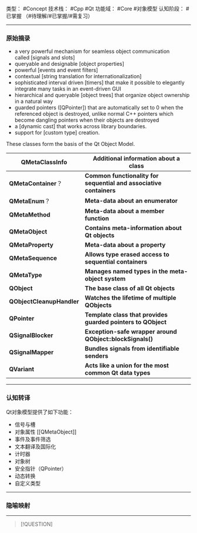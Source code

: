 类型： #Concept
技术栈： #Cpp #Qt 
功能域： #Core #对象模型
认知阶段： #已掌握 （#待理解/#已掌握/#需复习）

---
### 原始摘录
- a very powerful mechanism for seamless object communication called [signals and slots]
- queryable and designable [object properties]
- powerful [events and event filters]
- contextual [string translation for internationalization]
- sophisticated interval driven [timers] that make it possible to elegantly integrate many tasks in an event-driven GUI
- hierarchical and queryable [object trees] that organize object ownership in a natural way
- guarded pointers ([QPointer]) that are automatically set to 0 when the referenced object is destroyed, unlike normal C++ pointers which become dangling pointers when their objects are destroyed
- a [dynamic cast] that works across library boundaries.
- support for [custom type] creation.

These classes form the basis of the Qt Object Model.

| QMetaClassInfo            | Additional information about a class                               |
| ------------------------- | ------------------------------------------------------------------ |
| **QMetaContainer**？       | **Common functionality for sequential and associative containers** |
| **QMetaEnum**？            | **Meta-data about an enumerator**                                  |
| **QMetaMethod**           | **Meta-data about a member function**                              |
| **QMetaObject**           | **Contains meta-information about Qt objects**                     |
| **QMetaProperty**         | **Meta-data about a property**                                     |
| **QMetaSequence**         | **Allows type erased access to sequential containers**             |
| **QMetaType**             | **Manages named types in the meta-object system**                  |
| **QObject**               | **The base class of all Qt objects**                               |
| **QObjectCleanupHandler** | **Watches the lifetime of multiple QObjects**                      |
| **QPointer**              | **Template class that provides guarded pointers to QObject**       |
| **QSignalBlocker**        | **Exception-safe wrapper around QObject::blockSignals()**          |
| **QSignalMapper**         | **Bundles signals from identifiable senders**                      |
| **QVariant**              | **Acts like a union for the most common Qt data types**            |

---
### 认知转译
Qt对象模型提供了如下功能：
- 信号与槽
- 对象属性
	[[QMetaObject]]
- 事件及事件筛选
- 文本翻译及国际化
- 计时器
- 对象树
- 安全指针（QPointer）
- 动态转换
- 自定义类型

---
### 隐喻映射

---
> [!QUESTION]
